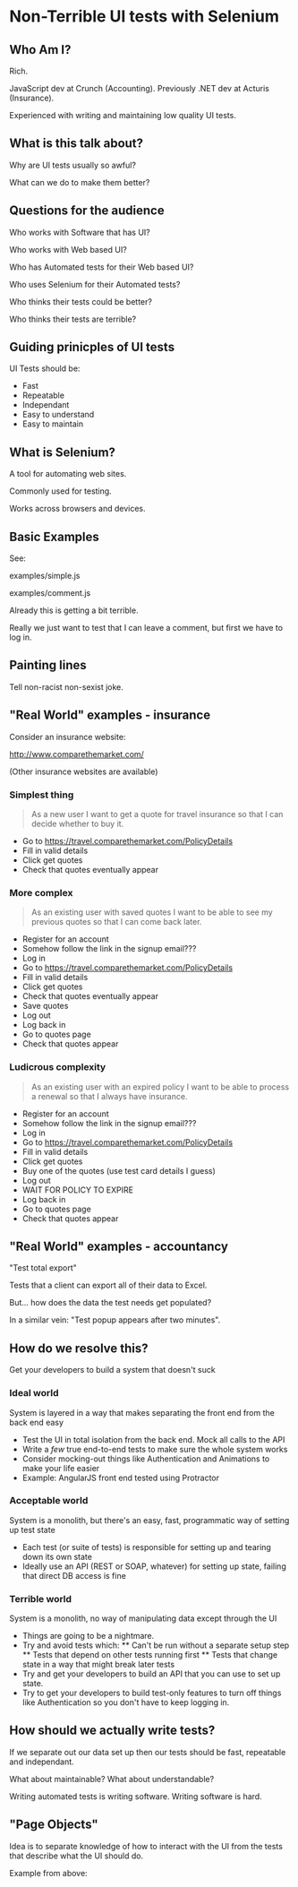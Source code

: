Non-Terrible UI tests with Selenium
===================================

Who Am I?
-----------------------------------

Rich.

JavaScript dev at Crunch (Accounting). Previously .NET dev at Acturis (Insurance).

Experienced with writing and maintaining low quality UI tests.


What is this talk about?
-----------------------------------

Why are UI tests usually so awful?

What can we do to make them better?

Questions for the audience
-----------------------------------

Who works with Software that has UI?

Who works with Web based UI?

Who has Automated tests for their Web based UI?

Who uses Selenium for their Automated tests?

Who thinks their tests could be better?

Who thinks their tests are terrible?

Guiding prinicples of UI tests
-----------------------------------

UI Tests should be:

* Fast
* Repeatable
* Independant
* Easy to understand
* Easy to maintain

What is Selenium?
-----------------------------------

A tool for automating web sites.

Commonly used for testing.

Works across browsers and devices.

Basic Examples
-----------------------------------

See:

examples/simple.js

examples/comment.js

Already this is getting a bit terrible.

Really we just want to test that I can leave a comment, but first we have to log in.

Painting lines
-----------------------------------

Tell non-racist non-sexist joke.

"Real World" examples - insurance
-----------------------------------

Consider an insurance website:

http://www.comparethemarket.com/

(Other insurance websites are available)

### Simplest thing

> As a new user I want to get a quote for travel insurance so that I can decide whether to buy it.

* Go to https://travel.comparethemarket.com/PolicyDetails
* Fill in valid details
* Click get quotes
* Check that quotes eventually appear

### More complex

> As an existing user with saved quotes I want to be able to see my previous quotes so that I can come back later.

* Register for an account
* Somehow follow the link in the signup email???
* Log in
* Go to https://travel.comparethemarket.com/PolicyDetails
* Fill in valid details
* Click get quotes
* Check that quotes eventually appear
* Save quotes
* Log out
* Log back in
* Go to quotes page
* Check that quotes appear

### Ludicrous complexity

> As an existing user with an expired policy I want to be able to process a renewal so that I always have insurance.

* Register for an account
* Somehow follow the link in the signup email???
* Log in
* Go to https://travel.comparethemarket.com/PolicyDetails
* Fill in valid details
* Click get quotes
* Buy one of the quotes (use test card details I guess)
* Log out
* WAIT FOR POLICY TO EXPIRE
* Log back in
* Go to quotes page
* Check that quotes appear

"Real World" examples - accountancy 
-----------------------------------

"Test total export"

Tests that a client can export all of their data to Excel.

But... how does the data the test needs get populated?

In a similar vein: "Test popup appears after two minutes".

How do we resolve this?
----------------------------------- 

Get your developers to build a system that doesn't suck

### Ideal world

System is layered in a way that makes separating the front end from the back end easy

* Test the UI in total isolation from the back end. Mock all calls to the API
* Write a *few* true end-to-end tests to make sure the whole system works
* Consider mocking-out things like Authentication and Animations to make your life easier
* Example: AngularJS front end tested using Protractor
	
### Acceptable world

System is a monolith, but there's an easy, fast, programmatic way of setting up test state

* Each test (or suite of tests) is responsible for setting up and tearing down its own state
* Ideally use an API (REST or SOAP, whatever) for setting up state, failing that direct DB access is fine

### Terrible world

System is a monolith, no way of manipulating data except through the UI

* Things are going to be a nightmare.
* Try and avoid tests which:
** Can't be run without a separate setup step
** Tests that depend on other tests running first
** Tests that change state in a way that might break later tests
* Try and get your developers to build an API that you can use to set up state.
* Try to get your developers to build test-only features to turn off things like Authentication so you don't have to keep logging in.

How should we actually write tests?
-----------------------------------

If we separate out our data set up then our tests should be fast, repeatable and independant.

What about maintainable? What about understandable?

Writing automated tests is writing software. Writing software is hard. 

"Page Objects"
-----------------------------------

Idea is to separate knowledge of how to interact with the UI from the tests that describe what the UI should do.

Example from above:

<script>
class LoginPage {
	constructor (client) {
	}
}

const page = new LoginPage(client.init());
</script>

